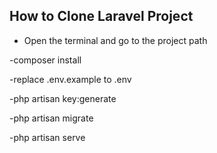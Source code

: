 
## How to Clone Laravel Project
 
- Open the terminal and go to the project path
 
-composer install

-replace .env.example to .env

-php artisan key:generate

-php artisan migrate

-php artisan serve
